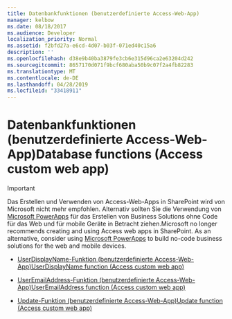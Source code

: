 ```yaml
---
title: Datenbankfunktionen (benutzerdefinierte Access-Web-App)
manager: kelbow
ms.date: 08/18/2017
ms.audience: Developer
localization_priority: Normal
ms.assetid: f2bfd27a-e6cd-4d07-b03f-071ed40c15a6
description: ''
ms.openlocfilehash: d38e9b40ba3879fe3cb6e315d96ca2e63204d242
ms.sourcegitcommit: 8657170d071f9bcf680aba50b9c07f2a4fb82283
ms.translationtype: MT
ms.contentlocale: de-DE
ms.lasthandoff: 04/28/2019
ms.locfileid: "33418911"
---
```

# <a name="database-functions-access-custom-web-app"></a><span data-ttu-id="16833-102">Datenbankfunktionen (benutzerdefinierte Access-Web-App)</span><span class="sxs-lookup"><span data-stu-id="16833-102">Database functions (Access custom web app)</span></span>

> [!IMPORTANT]
> <span data-ttu-id="16833-p101">Das Erstellen und Verwenden von Access-Web-Apps in SharePoint wird von Microsoft nicht mehr empfohlen. Alternativ sollten Sie die Verwendung von [Microsoft PowerApps](https://powerapps.microsoft.com/en-us/) für das Erstellen von Business Solutions ohne Code für das Web und für mobile Geräte in Betracht ziehen.</span><span class="sxs-lookup"><span data-stu-id="16833-p101">Microsoft no longer recommends creating and using Access web apps in SharePoint. As an alternative, consider using [Microsoft PowerApps](https://powerapps.microsoft.com/en-us/) to build no-code business solutions for the web and mobile devices.</span></span> 
  

- [<span data-ttu-id="16833-105">UserDisplayName-Funktion (benutzerdefinierte Access-Web-App)</span><span class="sxs-lookup"><span data-stu-id="16833-105">UserDisplayName function (Access custom web app)</span></span>](userdisplayname-function-access-custom-web-app.md)
    
- [<span data-ttu-id="16833-106">UserEmailAddress-Funktion (benutzerdefinierte Access-Web-App)</span><span class="sxs-lookup"><span data-stu-id="16833-106">UserEmailAddress function (Access custom web app)</span></span>](useremailaddress-function-access-custom-web-app.md)
    
- [<span data-ttu-id="16833-107">Update-Funktion (benutzerdefinierte Access-Web-App)</span><span class="sxs-lookup"><span data-stu-id="16833-107">Update function (Access custom web app)</span></span>](update-function-access-custom-web-app.md)
    

